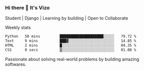### Hi there 👋 It's Vizo

Student | Django | Learning by building | Open to Collaborate

Weekly stats
<!--START_SECTION:waka-->

```txt
Python   50 mins         ████████████████████░░░░░   79.72 %
Text     9 mins          ███▓░░░░░░░░░░░░░░░░░░░░░   14.85 %
HTML     2 mins          █░░░░░░░░░░░░░░░░░░░░░░░░   04.35 %
CSS      0 secs          ▒░░░░░░░░░░░░░░░░░░░░░░░░   01.08 %
```

<!--END_SECTION:waka-->


Passionate about solving real-world problems by building amazing softwares.
